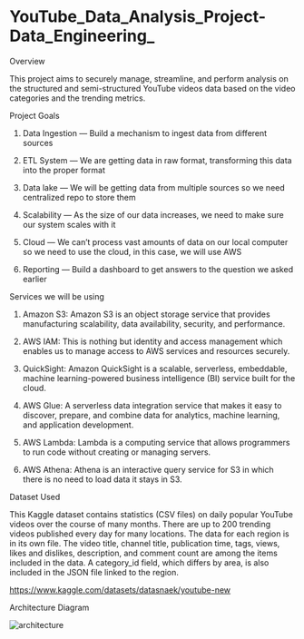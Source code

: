 # YouTube_Data_Analysis_Project-Data_Engineering_

Overview

This project aims to securely manage, streamline, and perform analysis on the structured and semi-structured YouTube videos data based on the video categories and the trending metrics.

Project Goals

1. Data Ingestion — Build a mechanism to ingest data from different sources

2. ETL System — We are getting data in raw format, transforming this data into the proper format

3. Data lake — We will be getting data from multiple sources so we need centralized repo to store them

4. Scalability — As the size of our data increases, we need to make sure our system scales with it

5. Cloud — We can’t process vast amounts of data on our local computer so we need to use the cloud, in this case, we will use AWS

6. Reporting — Build a dashboard to get answers to the question we asked earlier

Services we will be using

1. Amazon S3: Amazon S3 is an object storage service that provides manufacturing scalability, data availability, security, and performance.

2. AWS IAM: This is nothing but identity and access management which enables us to manage access to AWS services and resources securely.

3. QuickSight: Amazon QuickSight is a scalable, serverless, embeddable, machine learning-powered business intelligence (BI) service built for the cloud.

4. AWS Glue: A serverless data integration service that makes it easy to discover, prepare, and combine data for analytics, machine learning, and application development.

5. AWS Lambda: Lambda is a computing service that allows programmers to run code without creating or managing servers.

6. AWS Athena: Athena is an interactive query service for S3 in which there is no need to load data it stays in S3.

Dataset Used

This Kaggle dataset contains statistics (CSV files) on daily popular YouTube videos over the course of many months. There are up to 200 trending videos published every day for many locations. The data for each region is in its own file. The video title, channel title, publication time, tags, views, likes and dislikes, description, and comment count are among the items included in the data. A category_id field, which differs by area, is also included in the JSON file linked to the region.

https://www.kaggle.com/datasets/datasnaek/youtube-new

Architecture Diagram


![architecture](https://user-images.githubusercontent.com/117716236/224554262-8a2f4b2f-7ee8-494d-8aae-1650f97ffecf.jpeg)
